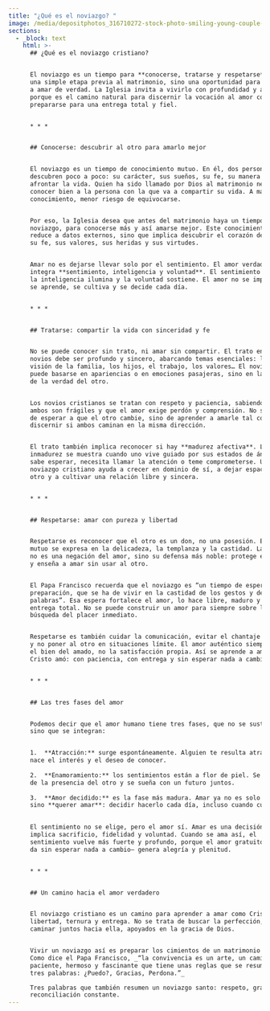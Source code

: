 ```yaml
---
title: "¿Qué es el noviazgo? "
image: /media/depositphotos_316710272-stock-photo-smiling-young-couple-looking-each.jpg
sections:
  - _block: text
    html: >-
      ## ¿Qué es el noviazgo cristiano?


      El noviazgo es un tiempo para **conocerse, tratarse y respetarse**. No es
      una simple etapa previa al matrimonio, sino una oportunidad para aprender
      a amar de verdad. La Iglesia invita a vivirlo con profundidad y alegría,
      porque es el camino natural para discernir la vocación al amor conyugal y
      prepararse para una entrega total y fiel.


      * * *


      ## Conocerse: descubrir al otro para amarlo mejor


      El noviazgo es un tiempo de conocimiento mutuo. En él, dos personas se
      descubren poco a poco: su carácter, sus sueños, su fe, su manera de
      afrontar la vida. Quien ha sido llamado por Dios al matrimonio necesita
      conocer bien a la persona con la que va a compartir su vida. A mayor
      conocimiento, menor riesgo de equivocarse.


      Por eso, la Iglesia desea que antes del matrimonio haya un tiempo de
      noviazgo, para conocerse más y así amarse mejor. Este conocimiento no se
      reduce a datos externos, sino que implica descubrir el corazón del otro:
      su fe, sus valores, sus heridas y sus virtudes.


      Amar no es dejarse llevar solo por el sentimiento. El amor verdadero
      integra **sentimiento, inteligencia y voluntad**. El sentimiento enciende,
      la inteligencia ilumina y la voluntad sostiene. El amor no se improvisa:
      se aprende, se cultiva y se decide cada día.


      * * *


      ## Tratarse: compartir la vida con sinceridad y fe


      No se puede conocer sin trato, ni amar sin compartir. El trato entre los
      novios debe ser profundo y sincero, abarcando temas esenciales: la fe, la
      visión de la familia, los hijos, el trabajo, los valores… El noviazgo no
      puede basarse en apariencias o en emociones pasajeras, sino en la búsqueda
      de la verdad del otro.


      Los novios cristianos se tratan con respeto y paciencia, sabiendo que
      ambos son frágiles y que el amor exige perdón y comprensión. No se trata
      de esperar a que el otro cambie, sino de aprender a amarle tal como es, y
      discernir si ambos caminan en la misma dirección.


      El trato también implica reconocer si hay **madurez afectiva**. La
      inmadurez se muestra cuando uno vive guiado por sus estados de ánimo, no
      sabe esperar, necesita llamar la atención o teme comprometerse. Un
      noviazgo cristiano ayuda a crecer en dominio de sí, a dejar espacio al
      otro y a cultivar una relación libre y sincera.


      * * *


      ## Respetarse: amar con pureza y libertad


      Respetarse es reconocer que el otro es un don, no una posesión. El respeto
      mutuo se expresa en la delicadeza, la templanza y la castidad. La castidad
      no es una negación del amor, sino su defensa más noble: protege el corazón
      y enseña a amar sin usar al otro.


      El Papa Francisco recuerda que el noviazgo es “un tiempo de espera y de
      preparación, que se ha de vivir en la castidad de los gestos y de las
      palabras”. Esa espera fortalece el amor, lo hace libre, maduro y capaz de
      entrega total. No se puede construir un amor para siempre sobre la
      búsqueda del placer inmediato.


      Respetarse es también cuidar la comunicación, evitar el chantaje emocional
      y no poner al otro en situaciones límite. El amor auténtico siempre busca
      el bien del amado, no la satisfacción propia. Así se aprende a amar como
      Cristo amó: con paciencia, con entrega y sin esperar nada a cambio.


      * * *


      ## Las tres fases del amor


      Podemos decir que el amor humano tiene tres fases, que no se sustituyen,
      sino que se integran:


      1.  **Atracción:** surge espontáneamente. Alguien te resulta atractivo;
      nace el interés y el deseo de conocer.
          
      2.  **Enamoramiento:** los sentimientos están a flor de piel. Se disfruta
      de la presencia del otro y se sueña con un futuro juntos.
          
      3.  **Amor decidido:** es la fase más madura. Amar ya no es solo sentir,
      sino **querer amar**: decidir hacerlo cada día, incluso cuando cuesta.
          

      El sentimiento no se elige, pero el amor sí. Amar es una decisión que
      implica sacrificio, fidelidad y voluntad. Cuando se ama así, el
      sentimiento vuelve más fuerte y profundo, porque el amor gratuito —que se
      da sin esperar nada a cambio— genera alegría y plenitud.


      * * *


      ## Un camino hacia el amor verdadero


      El noviazgo cristiano es un camino para aprender a amar como Cristo: con
      libertad, ternura y entrega. No se trata de buscar la perfección, sino de
      caminar juntos hacia ella, apoyados en la gracia de Dios.


      Vivir un noviazgo así es preparar los cimientos de un matrimonio sólido.
      Como dice el Papa Francisco, _“la convivencia es un arte, un camino
      paciente, hermoso y fascinante que tiene unas reglas que se resumen en
      tres palabras: ¿Puedo?, Gracias, Perdona.”_  

      Tres palabras que también resumen un noviazgo santo: respeto, gratitud y
      reconciliación constante.
---
```

